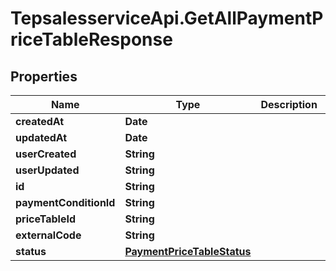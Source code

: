 # TepsalesserviceApi.GetAllPaymentPriceTableResponse

## Properties
Name | Type | Description | Notes
------------ | ------------- | ------------- | -------------
**createdAt** | **Date** |  | [optional] 
**updatedAt** | **Date** |  | [optional] 
**userCreated** | **String** |  | [optional] 
**userUpdated** | **String** |  | [optional] 
**id** | **String** |  | [optional] 
**paymentConditionId** | **String** |  | [optional] 
**priceTableId** | **String** |  | [optional] 
**externalCode** | **String** |  | [optional] 
**status** | [**PaymentPriceTableStatus**](PaymentPriceTableStatus.md) |  | [optional] 
